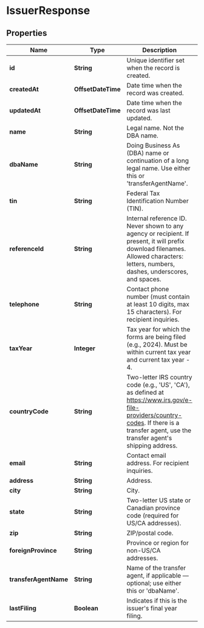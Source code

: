

# IssuerResponse


## Properties

| Name | Type | Description | Notes |
|------------ | ------------- | ------------- | -------------|
|**id** | **String** | Unique identifier set when the record is created. |  [optional] |
|**createdAt** | **OffsetDateTime** | Date time when the record was created. |  [optional] |
|**updatedAt** | **OffsetDateTime** | Date time when the record was last updated. |  [optional] |
|**name** | **String** | Legal name. Not the DBA name. |  |
|**dbaName** | **String** | Doing Business As (DBA) name or continuation of a long legal name. Use either this or &#39;transferAgentName&#39;. |  [optional] |
|**tin** | **String** | Federal Tax Identification Number (TIN). |  [optional] |
|**referenceId** | **String** | Internal reference ID. Never shown to any agency or recipient. If present, it will prefix download filenames. Allowed characters: letters, numbers, dashes, underscores, and spaces. |  [optional] |
|**telephone** | **String** | Contact phone number (must contain at least 10 digits, max 15 characters). For recipient inquiries. |  |
|**taxYear** | **Integer** | Tax year for which the forms are being filed (e.g., 2024). Must be within current tax year and current tax year - 4. |  |
|**countryCode** | **String** | Two-letter IRS country code (e.g., &#39;US&#39;, &#39;CA&#39;), as defined at https://www.irs.gov/e-file-providers/country-codes. If there is a transfer agent, use the transfer agent&#39;s shipping address. |  [optional] |
|**email** | **String** | Contact email address. For recipient inquiries. |  |
|**address** | **String** | Address. |  |
|**city** | **String** | City. |  |
|**state** | **String** | Two-letter US state or Canadian province code (required for US/CA addresses). |  |
|**zip** | **String** | ZIP/postal code. |  |
|**foreignProvince** | **String** | Province or region for non-US/CA addresses. |  [optional] |
|**transferAgentName** | **String** | Name of the transfer agent, if applicable — optional; use either this or &#39;dbaName&#39;. |  [optional] |
|**lastFiling** | **Boolean** | Indicates if this is the issuer&#39;s final year filing. |  |



